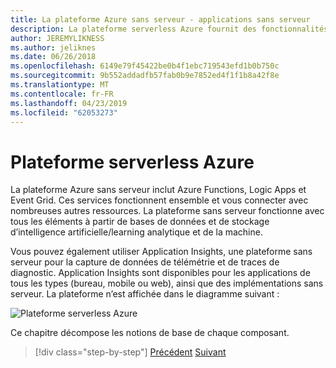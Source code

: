 ```yaml
---
title: La plateforme Azure sans serveur - applications sans serveur
description: La plateforme serverless Azure fournit des fonctionnalités, notamment le code de mise à l’échelle instantanée déclenchées par des événements, basée sur le cloud pub/sub, orchestration de flux de travail et bien plus encore.
author: JEREMYLIKNESS
ms.author: jeliknes
ms.date: 06/26/2018
ms.openlocfilehash: 6149e79f45422be0b4f1ebc719543efd1b0b750c
ms.sourcegitcommit: 9b552addadfb57fab0b9e7852ed4f1f1b8a42f8e
ms.translationtype: MT
ms.contentlocale: fr-FR
ms.lasthandoff: 04/23/2019
ms.locfileid: "62053273"
---
```

# <a name="azure-serverless-platform"></a>Plateforme serverless Azure

La plateforme Azure sans serveur inclut Azure Functions, Logic Apps et Event Grid. Ces services fonctionnent ensemble et vous connecter avec nombreuses autres ressources. La plateforme sans serveur fonctionne avec tous les éléments à partir de bases de données et de stockage d’intelligence artificielle/learning analytique et de la machine.

Vous pouvez également utiliser Application Insights, une plateforme sans serveur pour la capture de données de télémétrie et de traces de diagnostic. Application Insights sont disponibles pour les applications de tous les types (bureau, mobile ou web), ainsi que des implémentations sans serveur. La plateforme n’est affichée dans le diagramme suivant :

![Plateforme serverless Azure](./media/azure-serverless-platform.png)

Ce chapitre décompose les notions de base de chaque composant.

>[!div class="step-by-step"]
>[Précédent](serverless-design-examples.md)
>[Suivant](azure-functions.md)